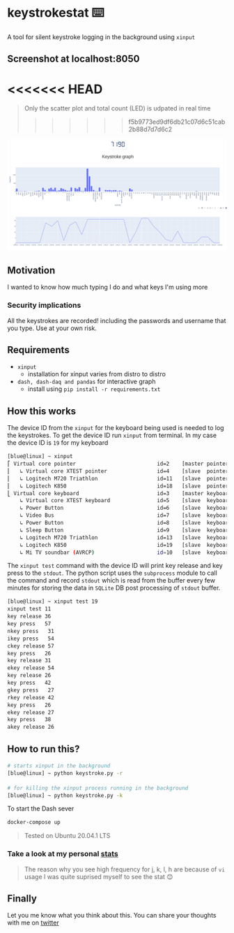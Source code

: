 # keystrokestat :keyboard:

A tool for silent keystroke logging in the background using `xinput`

## Screenshot at localhost:8050
<<<<<<< HEAD
=======
> Only the scatter plot and total count (LED) is udpated in real time 
>>>>>>> f5b9773ed9df6db21c07d6c51cab2b88d7d7d6c2

![plotly screenshot](./assets/plotly-scr.png)

## Motivation

I wanted to know how much typing I do and what keys I'm using more

### Security implications

All the keystrokes are recorded! including the passwords and username that you type. Use at your own risk.

## Requirements

+ `xinput` 
    + installation for xinput varies from distro to distro
+ `dash, dash-daq and pandas` for interactive graph
    + install using `pip install -r requirements.txt`



## How this works 

The device ID from the `xinput` for the keyboard being used is needed to log the keystrokes.
To get the device ID run `xinput` from terminal. In my case the device ID is `19` for my keyboard

```bash
[blue@linux] ~ xinput
⎡ Virtual core pointer                    	    id=2	[master pointer  (3)]
⎜   ↳ Virtual core XTEST pointer              	id=4	[slave  pointer  (2)]
⎜   ↳ Logitech M720 Triathlon                 	id=11	[slave  pointer  (2)]
⎜   ↳ Logitech K850                           	id=18	[slave  pointer  (2)]
⎣ Virtual core keyboard                   	    id=3	[master keyboard (2)]
    ↳ Virtual core XTEST keyboard             	id=5	[slave  keyboard (3)]
    ↳ Power Button                            	id=6	[slave  keyboard (3)]
    ↳ Video Bus                               	id=7	[slave  keyboard (3)]
    ↳ Power Button                            	id=8	[slave  keyboard (3)]
    ↳ Sleep Button                            	id=9	[slave  keyboard (3)]
    ↳ Logitech M720 Triathlon                 	id=13	[slave  keyboard (3)]
    ↳ Logitech K850                           	id=19	[slave  keyboard (3)]
    ↳ Mi TV soundbar (AVRCP)                  	id=10	[slave  keyboard (3)]
```

The `xinput test` command with the device ID will print key release and key press to the `stdout`. 
The python script uses the `subprocess` module to call the command and record `stdout` which is read from the buffer 
every few minutes for storing the data in `SQLite` DB post processing of `stdout` buffer.

```bash
[blue@linux] ~ xinput test 19
xinput test 11
key release 36
key press   57
nkey press   31
ikey press   54
ckey release 57
key press   26
key release 31
ekey release 54
key release 26
key press   42
gkey press   27
rkey release 42
key press   26
ekey release 27
key press   38
akey release 26
```


## How to run this?
```bash
# starts xinput in the background
[blue@linux] ~ python keystroke.py -r 

# for killing the xinput process running in the background
[blue@linux] ~ python keystroke.py -k

```

To start the Dash sever 

```bash
docker-compose up
```

> Tested on Ubuntu 20.04.1 LTS



### Take a look at my personal [stats](./assets/stats.md)

> The reason why you see high frequency for j, k, l, h are because of `vi` usage
> I was quite suprised myself to see the stat :blush: 


## Finally

Let you me know what you think about this. You can share your thoughts with me on [twitter](https://twitter.com/neelabalan)
